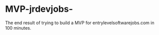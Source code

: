 # MVP-jrdevjobs-
The end result of trying to build a MVP for entrylevelsoftwarejobs.com in 100 minutes.
